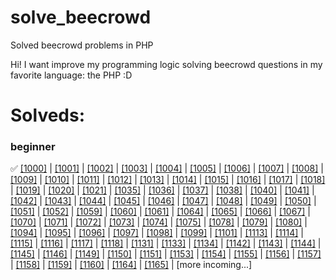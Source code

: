 # solve_beecrowd
Solved beecrowd problems in PHP

Hi! I want improve my programming logic solving beecrowd questions in my favorite language: the PHP :D

# Solveds:

### beginner

✅ [[1000]](https://github.com/KayckMatias/solve_beecrowd/blob/main/beginner/0_99/1000.php) |
[[1001]](https://github.com/KayckMatias/solve_beecrowd/blob/main/beginner/0_99/1001.php) |
[[1002]](https://github.com/KayckMatias/solve_beecrowd/blob/main/beginner/0_99/1002.php) |
[[1003]](https://github.com/KayckMatias/solve_beecrowd/blob/main/beginner/0_99/1003.php) |
[[1004]](https://github.com/KayckMatias/solve_beecrowd/blob/main/beginner/0_99/1004.php) |
[[1005]](https://github.com/KayckMatias/solve_beecrowd/blob/main/beginner/0_99/1005.php) |
[[1006]](https://github.com/KayckMatias/solve_beecrowd/blob/main/beginner/0_99/1006.php) |
[[1007]](https://github.com/KayckMatias/solve_beecrowd/blob/main/beginner/0_99/1007.php) | 
[[1008]](https://github.com/KayckMatias/solve_beecrowd/blob/main/beginner/0_99/1008.php) | 
[[1009]](https://github.com/KayckMatias/solve_beecrowd/blob/main/beginner/0_99/1009.php) | 
[[1010]](https://github.com/KayckMatias/solve_beecrowd/blob/main/beginner/0_99/1010.php) | 
[[1011]](https://github.com/KayckMatias/solve_beecrowd/blob/main/beginner/0_99/1011.php) | 
[[1012]](https://github.com/KayckMatias/solve_beecrowd/blob/main/beginner/0_99/1012.php) | 
[[1013]](https://github.com/KayckMatias/solve_beecrowd/blob/main/beginner/0_99/1013.php) | 
[[1014]](https://github.com/KayckMatias/solve_beecrowd/blob/main/beginner/0_99/1014.php) | 
[[1015]](https://github.com/KayckMatias/solve_beecrowd/blob/main/beginner/0_99/1015.php) | 
[[1016]](https://github.com/KayckMatias/solve_beecrowd/blob/main/beginner/0_99/1016.php) | 
[[1017]](https://github.com/KayckMatias/solve_beecrowd/blob/main/beginner/0_99/1017.php) | 
[[1018]](https://github.com/KayckMatias/solve_beecrowd/blob/main/beginner/0_99/1018.php) | 
[[1019]](https://github.com/KayckMatias/solve_beecrowd/blob/main/beginner/0_99/1019.php) | 
[[1020]](https://github.com/KayckMatias/solve_beecrowd/blob/main/beginner/0_99/1020.php) | 
[[1021]](https://github.com/KayckMatias/solve_beecrowd/blob/main/beginner/0_99/1021.php) | 
[[1035]](https://github.com/KayckMatias/solve_beecrowd/blob/main/beginner/0_99/1035.php) | 
[[1036]](https://github.com/KayckMatias/solve_beecrowd/blob/main/beginner/0_99/1036.php) | 
[[1037]](https://github.com/KayckMatias/solve_beecrowd/blob/main/beginner/0_99/1037.php) | 
[[1038]](https://github.com/KayckMatias/solve_beecrowd/blob/main/beginner/0_99/1038.php) | 
[[1040]](https://github.com/KayckMatias/solve_beecrowd/blob/main/beginner/0_99/1040.php) | 
[[1041]](https://github.com/KayckMatias/solve_beecrowd/blob/main/beginner/0_99/1041.php) | 
[[1042]](https://github.com/KayckMatias/solve_beecrowd/blob/main/beginner/0_99/1042.php) | 
[[1043]](https://github.com/KayckMatias/solve_beecrowd/blob/main/beginner/0_99/1043.php) | 
[[1044]](https://github.com/KayckMatias/solve_beecrowd/blob/main/beginner/0_99/1044.php) | 
[[1045]](https://github.com/KayckMatias/solve_beecrowd/blob/main/beginner/0_99/1045.php) | 
[[1046]](https://github.com/KayckMatias/solve_beecrowd/blob/main/beginner/0_99/1046.php) | 
[[1047]](https://github.com/KayckMatias/solve_beecrowd/blob/main/beginner/0_99/1047.php) | 
[[1048]](https://github.com/KayckMatias/solve_beecrowd/blob/main/beginner/0_99/1048.php) | 
[[1049]](https://github.com/KayckMatias/solve_beecrowd/blob/main/beginner/0_99/1049.php) | 
[[1050]](https://github.com/KayckMatias/solve_beecrowd/blob/main/beginner/0_99/1050.php) | 
[[1051]](https://github.com/KayckMatias/solve_beecrowd/blob/main/beginner/0_99/1051.php) | 
[[1052]](https://github.com/KayckMatias/solve_beecrowd/blob/main/beginner/0_99/1052.php) | 
[[1059]](https://github.com/KayckMatias/solve_beecrowd/blob/main/beginner/0_99/1059.php) | 
[[1060]](https://github.com/KayckMatias/solve_beecrowd/blob/main/beginner/0_99/1060.php) | 
[[1061]](https://github.com/KayckMatias/solve_beecrowd/blob/main/beginner/0_99/1061.php) | 
[[1064]](https://github.com/KayckMatias/solve_beecrowd/blob/main/beginner/0_99/1064.php) | 
[[1065]](https://github.com/KayckMatias/solve_beecrowd/blob/main/beginner/0_99/1065.php) | 
[[1066]](https://github.com/KayckMatias/solve_beecrowd/blob/main/beginner/0_99/1066.php) | 
[[1067]](https://github.com/KayckMatias/solve_beecrowd/blob/main/beginner/0_99/1067.php) | 
[[1070]](https://github.com/KayckMatias/solve_beecrowd/blob/main/beginner/0_99/1070.php) | 
[[1071]](https://github.com/KayckMatias/solve_beecrowd/blob/main/beginner/0_99/1071.php) | 
[[1072]](https://github.com/KayckMatias/solve_beecrowd/blob/main/beginner/0_99/1072.php) | 
[[1073]](https://github.com/KayckMatias/solve_beecrowd/blob/main/beginner/0_99/1073.php) | 
[[1074]](https://github.com/KayckMatias/solve_beecrowd/blob/main/beginner/0_99/1074.php) | 
[[1075]](https://github.com/KayckMatias/solve_beecrowd/blob/main/beginner/0_99/1075.php) | 
[[1078]](https://github.com/KayckMatias/solve_beecrowd/blob/main/beginner/0_99/1078.php) | 
[[1079]](https://github.com/KayckMatias/solve_beecrowd/blob/main/beginner/0_99/1079.php) | 
[[1080]](https://github.com/KayckMatias/solve_beecrowd/blob/main/beginner/0_99/1080.php) | 
[[1094]](https://github.com/KayckMatias/solve_beecrowd/blob/main/beginner/0_99/1094.php) | 
[[1095]](https://github.com/KayckMatias/solve_beecrowd/blob/main/beginner/0_99/1095.php) | 
[[1096]](https://github.com/KayckMatias/solve_beecrowd/blob/main/beginner/0_99/1096.php) | 
[[1097]](https://github.com/KayckMatias/solve_beecrowd/blob/main/beginner/0_99/1097.php) | 
[[1098]](https://github.com/KayckMatias/solve_beecrowd/blob/main/beginner/0_99/1098.php) | 
[[1099]](https://github.com/KayckMatias/solve_beecrowd/blob/main/beginner/0_99/1099.php) | 
[[1101]](https://github.com/KayckMatias/solve_beecrowd/blob/main/beginner/100_199/1101.php) | 
[[1113]](https://github.com/KayckMatias/solve_beecrowd/blob/main/beginner/100_199/1113.php) | 
[[1114]](https://github.com/KayckMatias/solve_beecrowd/blob/main/beginner/100_199/1114.php) | 
[[1115]](https://github.com/KayckMatias/solve_beecrowd/blob/main/beginner/100_199/1115.php) | 
[[1116]](https://github.com/KayckMatias/solve_beecrowd/blob/main/beginner/100_199/1116.php) | 
[[1117]](https://github.com/KayckMatias/solve_beecrowd/blob/main/beginner/100_199/1117.php) | 
[[1118]](https://github.com/KayckMatias/solve_beecrowd/blob/main/beginner/100_199/1118.php) | 
[[1131]](https://github.com/KayckMatias/solve_beecrowd/blob/main/beginner/100_199/1131.php) | 
[[1133]](https://github.com/KayckMatias/solve_beecrowd/blob/main/beginner/100_199/1133.php) | 
[[1134]](https://github.com/KayckMatias/solve_beecrowd/blob/main/beginner/100_199/1134.php) | 
[[1142]](https://github.com/KayckMatias/solve_beecrowd/blob/main/beginner/100_199/1142.php) | 
[[1143]](https://github.com/KayckMatias/solve_beecrowd/blob/main/beginner/100_199/1143.php) | 
[[1144]](https://github.com/KayckMatias/solve_beecrowd/blob/main/beginner/100_199/1144.php) | 
[[1145]](https://github.com/KayckMatias/solve_beecrowd/blob/main/beginner/100_199/1145.php) | 
[[1146]](https://github.com/KayckMatias/solve_beecrowd/blob/main/beginner/100_199/1146.php) | 
[[1149]](https://github.com/KayckMatias/solve_beecrowd/blob/main/beginner/100_199/1149.php) | 
[[1150]](https://github.com/KayckMatias/solve_beecrowd/blob/main/beginner/100_199/1150.php) | 
[[1151]](https://github.com/KayckMatias/solve_beecrowd/blob/main/beginner/100_199/1151.php) | 
[[1153]](https://github.com/KayckMatias/solve_beecrowd/blob/main/beginner/100_199/1153.php) | 
[[1154]](https://github.com/KayckMatias/solve_beecrowd/blob/main/beginner/100_199/1154.php) | 
[[1155]](https://github.com/KayckMatias/solve_beecrowd/blob/main/beginner/100_199/1155.php) | 
[[1156]](https://github.com/KayckMatias/solve_beecrowd/blob/main/beginner/100_199/1156.php) | 
[[1157]](https://github.com/KayckMatias/solve_beecrowd/blob/main/beginner/100_199/1157.php) | 
[[1158]](https://github.com/KayckMatias/solve_beecrowd/blob/main/beginner/100_199/1158.php) | 
[[1159]](https://github.com/KayckMatias/solve_beecrowd/blob/main/beginner/100_199/1159.php) | 
[[1160]](https://github.com/KayckMatias/solve_beecrowd/blob/main/beginner/100_199/1160.php) | 
[[1164]](https://github.com/KayckMatias/solve_beecrowd/blob/main/beginner/100_199/1164.php) | 
[[1165]](https://github.com/KayckMatias/solve_beecrowd/blob/main/beginner/100_199/1165.php) | 
[more incoming...]